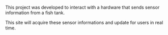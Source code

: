 This project was developed to interact with a hardware that sends sensor information from a fish tank.

This site will acquire these sensor informations and update for users in real time.
